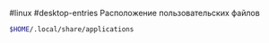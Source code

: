 #linux #desktop-entries
 Расположение пользовательских файлов
 ```bash
 $HOME/.local/share/applications
```

